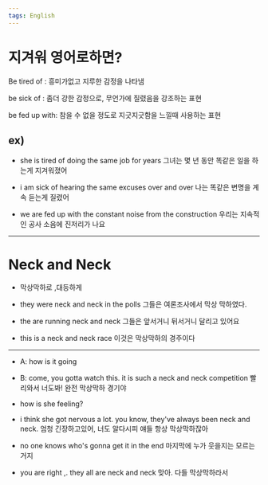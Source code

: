 ```yaml
---
tags: English
---
```

# 지겨워 영어로하면?

Be tired of  : 흥미가없고 지루한 감정을 나타냄

be sick of : 좀더 강한 감정으로, 무언가에 질렸음을 강조하는 표현

be fed up with: 참을 수 없을 정도로 지긋지긋함을 느낄때 사용하는 표현

## ex)

- she is tired of doing the same job for years
    그녀는 몇 년 동안 똑같은 일을 하는게 지겨워졌어

- i am sick of hearing the same excuses over and over
    나는 똑같은 변명을 계속 듣는게 질렸어

- we are fed up with the constant noise from the construction
    우리는 지속적인 공사 소음에 진저리가 나요


---------------------------

# Neck and Neck

- 막상막하로 ,대등하게

- they were neck and neck in the polls
    그들은 여론조사에서 막상 막하였다.
  
- the are running neck and neck
    그들은 앞서거니 뒤서거니 달리고 있어요

- this is a neck and neck race
    이것은 막상막하의 경주이다

------------------------------------------------------------------

- A: how is it going 
- B: come, you gotta watch this. it is such a neck and neck competition
    빨리와서 너도봐! 완전 막상막하 경기야

- how is she feeling?
- i think she got nervous a lot. you know, they've always been neck and neck.
    엄청 긴장하고있어, 너도 알다시피 얘들 항상 막상막하잖아

- no one knows who's gonna get it in the end
    마지막에 누가 웃을지는 모르는거지

- you are right ,. they all are neck and neck
    맞아. 다들 막상막하라서
